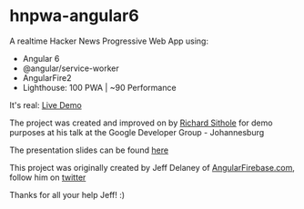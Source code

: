 # hnpwa-angular6

A realtime Hacker News Progressive Web App using:

- Angular 6
- @angular/service-worker
- AngularFire2
- Lighthouse: 100 PWA | ~90 Performance

It's real: [Live Demo](https://hnpwa-cbf63.firebaseapp.com/)

The project was created and improved on by [Richard Sithole](https://twitter.com/sliqric) for demo purposes at his talk at the Google Developer Group - Johannesburg

The presentation slides can be found [here](http://www.example.com)

This project was originally created by Jeff Delaney of [AngularFirebase.com](https://angularfirebase.com), follow him on [twitter](https://twitter.com/angularfirebase)

Thanks for all your help Jeff! :)

